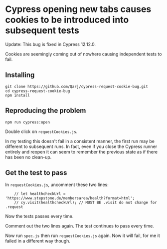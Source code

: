 # Cypress opening new tabs causes cookies to be introduced into subsequent tests

Update: This bug is fixed in Cypress 12.12.0.

Cookies are seemingly coming out of nowhere causing independent tests to fail.

## Installing

```
git clone https://github.com/Qarj/cypress-request-cookie-bug.git
cd cypress-request-cookie-bug
npm install
```

## Reproducing the problem

```
npm run cypress:open
```

Double click on `requestCookies.js`.

In my testing this doesn't fail in a consistent manner, the first run may be different
to subsequent runs. In fact, even if you close the Cypress runner entirely and reopen
it can seem to remember the previous state as if there has been no clean-up.

## Get the test to pass

In `requestCookies.js`, uncomment these two lines:
```
    // let healthcheckUrl = 'https://www.stepstone.de/membersarea/health?format=html';
    // cy.visit(healthcheckUrl); // MUST BE .visit do not change for .request
```

Now the tests passes every time.

Comment out the two lines again. The test continues to pass every time.

Now run `spec.js` then run `requestCookies.js` again. Now it will fail, for me
it failed in a different way though.
